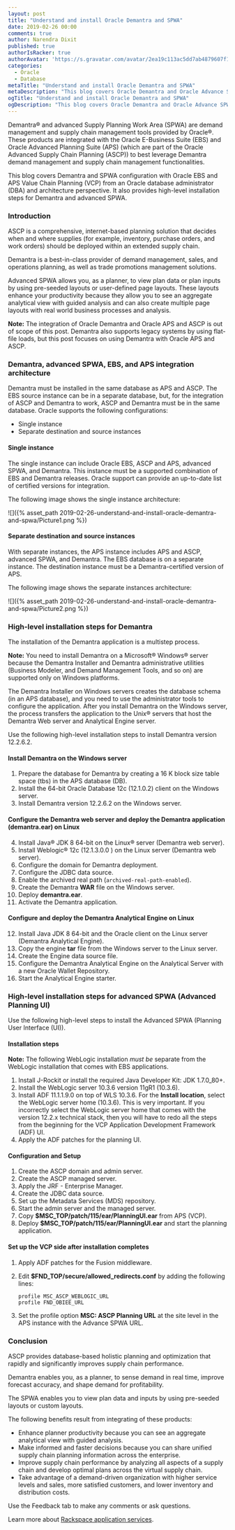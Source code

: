 ```yaml
---
layout: post
title: "Understand and install Oracle Demantra and SPWA"
date: 2019-02-26 00:00
comments: true
author: Narendra Dixit
published: true
authorIsRacker: true
authorAvatar: 'https://s.gravatar.com/avatar/2ea19c113ac5dd7ab4879607f1468950'
categories:
  - Oracle
  - Database
metaTitle: "Understand and install Oracle Demantra and SPWA"
metaDescription: "This blog covers Oracle Demantra and Oracle Advance SPWA configuration with Oracle EBS and APS."
ogTitle: "Understand and install Oracle Demantra and SPWA"
ogDescription: "This blog covers Oracle Demantra and Oracle Advance SPWA configuration with Oracle EBS and APS."
---
```


Demantra&reg; and advanced Supply Planning Work Area (SPWA) are demand management
and supply chain management tools provided by Oracle&reg;. These products
are integrated with the Oracle E-Business Suite (EBS) and Oracle Advanced Planning
Suite (APS) (which are part of the Oracle Advanced Supply Chain Planning (ASCP))
to best leverage Demantra demand management and supply chain management
functionalities.

This blog covers Demantra and SPWA configuration with
Oracle EBS and APS Value Chain Planning (VCP) from an Oracle database
administrator (DBA) and architecture perspective. It also provides high-level
installation steps for Demantra and advanced SPWA.

<!-- more -->

### Introduction

ASCP is a comprehensive, internet-based planning solution that decides when and
where supplies (for example, inventory, purchase orders, and work orders) should
be deployed within an extended supply chain.

Demantra is a best-in-class provider of demand management, sales, and operations
planning, as well as trade promotions management solutions.

Advanced SPWA allows you, as a planner, to view plan data or plan inputs by using
pre-seeded layouts or user-defined page layouts. These layouts enhance your
productivity because they allow you to see an aggregate analytical view with
guided analysis and can also create multiple page layouts with real world
business processes and analysis.

**Note:** The integration of Oracle Demantra and Oracle APS and ASCP is out of
scope of this post. Demantra also supports legacy systems by using flat-file
loads, but this post focuses on using Demantra with Oracle APS and ASCP.

### Demantra, advanced SPWA, EBS, and APS integration architecture

Demantra must be installed in the same database as APS and ASCP. The EBS source
instance can be in a separate database, but, for the integration of ASCP and
Demantra to work, ASCP and Demantra must be in the same database. Oracle
supports the following configurations:

- Single instance
- Separate destination and source instances

#### Single instance

The single instance can include Oracle EBS, ASCP and APS, advanced SPWA, and
Demantra. This instance must be a supported combination of EBS and Demantra
releases. Oracle support can provide an up-to-date list of certified versions
for integration.

The following image shows the single instance architecture:

![]({% asset_path 2019-02-26-understand-and-install-oracle-demantra-and-spwa/Picture1.png %})

#### Separate destination and source instances

With separate instances, the APS instance includes APS and ASCP, advanced SPWA,
and Demantra. The EBS database is on a separate instance. The destination
instance must be a Demantra-certified version of APS.

The following image shows the separate instances architecture:

![]({% asset_path 2019-02-26-understand-and-install-oracle-demantra-and-spwa/Picture2.png %})

### High-level installation steps for Demantra

The installation of the Demantra application is a multistep process.

**Note:** You need to install Demantra on a Microsoft&reg; Windows&reg; server
because the Demantra Installer and Demantra administrative utilities (Business
Modeler, and Demand Management Tools, and so on) are supported only on Windows
platforms.

The Demantra Installer on Windows servers creates the database schema (in an APS
database), and you need to use the administrator tools to configure the application.
After you install Demantra on the Windows server, the process transfers the
application to the Unix&reg; servers that host the Demantra Web server and
Analytical Engine server.

Use the following high-level installation steps to install Demantra version 12.2.6.2.

#### Install Demantra on the Windows server

1.	Prepare the database for Demantra by creating a 16 K block size table space
   (tbs) in the APS database (DB).
2.	Install the 64-bit Oracle Database 12c (12.1.0.2) client on the Windows server.
3.	Install Demantra version 12.2.6.2 on the Windows server.

#### Configure the Demantra web server and deploy the Demantra application (demantra.ear) on Linux

4.	Install Java&reg; JDK 8 64-bit on the Linux&reg; server (Demantra web server).
5.	Install Weblogic&reg; 12c (12.1.3.0.0 ) on the Linux server (Demantra web server).
6.	Configure the domain for Demantra deployment.
7.	Configure the JDBC data source.
8.	Enable the archived real path (`archived-real-path-enabled`).
9.	Create the Demantra **WAR** file on the Windows server.
10. Deploy **demantra.ear**.
11. Activate the Demantra application.

#### Configure and deploy the Demantra Analytical Engine on Linux

12. Install Java JDK 8 64-bit and the Oracle client on the Linux server (Demantra Analytical Engine).
13. Copy the engine **tar** file from the Windows server to the Linux server.
14. Create the Engine data source file.
15. Configure the Demantra Analytical Engine on the Analytical Server with a
    new Oracle Wallet Repository.
16. Start the Analytical Engine starter.

### High-level installation steps for advanced SPWA (Advanced Planning UI)

Use the following high-level steps to install the Advanced SPWA (Planning User
Interface (UI)).

#### Installation steps

**Note:** The following WebLogic installation *must be* separate from the
WebLogic installation that comes with EBS applications.

1.	Install J-Rockit or install the required Java Developer Kit: JDK 1.7.0_80+.
2.	Install the WebLogic server 10.3.6 version 11gR1 (10.3.6).
3.	Install ADF 11.1.1.9.0 on top of WLS 10.3.6. For the **Install location**,
   select the WebLogic server home (10.3.6). This is very important. If you
   incorrectly select the WebLogic server home that comes with the version
   12.2.x technical stack, then you will have to redo all the steps from the
   beginning for the VCP Application Development Framework (ADF) UI.
4.	Apply the ADF patches for the planning UI.

#### Configuration and Setup

1.	Create the ASCP domain and admin server.
2.	Create the ASCP managed server.
3.	Apply the JRF - Enterprise Manager.
4.	Create the JDBC data source.
5.	Set up the Metadata Services (MDS) repository.
6.	Start the admin server and the managed server.
7.	Copy **$MSC\_TOP/patch/115/ear/PlanningUI.ear** from APS (VCP).
8.	Deploy **$MSC\_TOP/patch/115/ear/PlanningUI.ear** and start the planning
   application.

#### Set up the VCP side after installation completes

1.	Apply ADF patches for the Fusion middleware.
2.	Edit **$FND\_TOP/secure/allowed\_redirects.conf** by adding the following lines:

        profile MSC_ASCP_WEBLOGIC_URL
        profile FND_OBIEE_URL

3.	Set the profile option **MSC: ASCP Planning URL** at the site level in the
   APS instance with the Advance SPWA URL.

### Conclusion

ASCP provides database-based holistic planning and optimization that rapidly
and significantly improves supply chain performance.

Demantra enables you, as a planner, to sense demand in real time, improve forecast
accuracy, and shape demand for profitability.

The SPWA enables you to view plan data and inputs by using pre-seeded
layouts or custom layouts.

The following benefits result from integrating of these products:

-	Enhance planner productivity because you can see an aggregate analytical
   view with guided analysis.
-	Make informed and faster decisions because you can share unified supply
   chain planning information across the enterprise.
-	Improve supply chain performance by analyzing all aspects of a supply chain
   and develop optimal plans across the virtual supply chain.
-	Take advantage of a demand-driven organization with higher service levels and
   sales, more satisfied customers, and lower inventory and distribution costs.

Use the Feedback tab to make any comments or ask questions.

Learn more about [Rackspace application services](https://www.rackspace.com/application-management).
